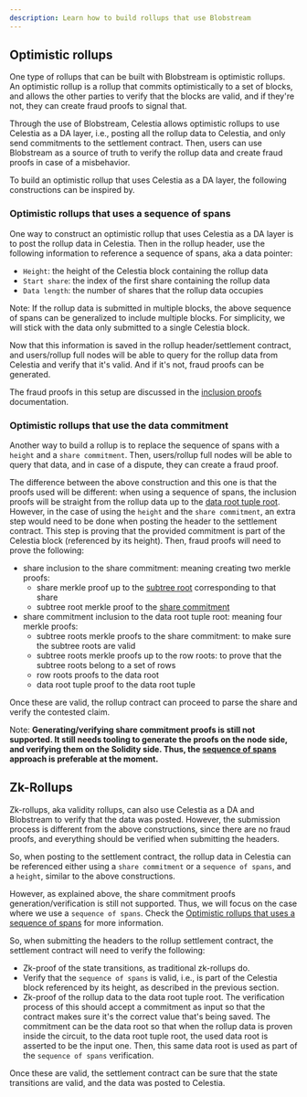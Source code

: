 ```yaml
---
description: Learn how to build rollups that use Blobstream
---
```


## Optimistic rollups

One type of rollups that can be built with Blobstream is optimistic rollups.
An optimistic rollup is a rollup that commits optimistically to a set of blocks,
and allows the other parties to verify that the blocks are valid,
and if they're not, they can create fraud proofs to signal that.

Through the use of Blobstream, Celestia allows optimistic rollups to use Celestia as a DA layer,
i.e., posting all the rollup data to Celestia, and only send commitments to the settlement contract.
Then,
users can use Blobstream as a source of truth to verify the rollup data
and create fraud proofs in case of a misbehavior.

To build an optimistic rollup that uses Celestia as a DA layer, the following constructions can be inspired by.

### Optimistic rollups that uses a sequence of spans

One way to construct an optimistic rollup that uses Celestia as a DA layer is to post the rollup data in Celestia.
Then in the rollup header, use the following information to reference a sequence of spans, aka a data pointer:

- `Height`: the height of the Celestia block containing the rollup data
- `Start share`: the index of the first share containing the rollup data
- `Data length`: the number of shares that the rollup data occupies

Note:
If the rollup data is submitted in multiple blocks,
the above sequence of spans can be generalized to include multiple blocks.
For simplicity, we will stick with the data only submitted to a single Celestia block.

Now that this information is saved in the rollup header/settlement contract,
and users/rollup full nodes will be able to query for the rollup data from Celestia and verify that it's valid.
And if it's not, fraud proofs can be generated.

The fraud proofs in this setup are discussed in the [inclusion proofs](https://github.com/celestiaorg/blobstream-contracts/blob/master/docs/inclusion-proofs.md) documentation.

### Optimistic rollups that use the data commitment

Another way to build a rollup is to replace the sequence of spans with a `height` and a `share commitment`.
Then, users/rollup full nodes will be able to query that data, and in case of a dispute, they can create a fraud proof.

The difference between the above construction and this one is that the proofs used will be different:
when using a sequence of spans,
the inclusion proofs will be straight from the rollup data up to the [data root tuple root](https://github.com/celestiaorg/blobstream-contracts/blob/master/README.md#how-it-works).
However, in the case of using the `height` and the `share commitment`,
an extra step would need to be done when posting the header to the settlement contract.
This step is proving that the provided commitment is part of the Celestia block (referenced by its height).
Then, fraud proofs will need to prove the following:

- share inclusion to the share commitment: meaning creating two merkle proofs:
  - share merkle proof up to the [subtree root](https://celestiaorg.github.io/celestia-app/specs/data_square_layout.html#blob-share-commitment-rules)
    corresponding to that share
  - subtree root merkle proof to the [share commitment](https://celestiaorg.github.io/celestia-app/specs/data_square_layout.html#blob-share-commitment-rules)
- share commitment inclusion to the data root tuple root: meaning four merkle proofs:
  - subtree roots merkle proofs to the share commitment: to make sure the subtree roots are valid
  - subtree roots merkle proofs up to the row roots: to prove that the subtree roots belong to a set of rows
  - row roots proofs to the data root
  - data root tuple proof to the data root tuple

Once these are valid, the rollup contract can proceed to parse the share and verify the contested claim.

Note: **Generating/verifying share commitment proofs is still not supported.
It still needs tooling to generate the proofs on the node side, and verifying them on the Solidity side.
Thus, the [sequence of spans](#optimistic-rollups-that-uses-a-sequence-of-spans) approach is preferable at the moment.**

## Zk-Rollups

Zk-rollups, aka validity rollups, can also use Celestia as a DA and Blobstream to verify that the data was posted.
However, the submission process is different from the above constructions,
since there are no fraud proofs, and everything should be verified when submitting the headers.

So, when posting to the settlement contract,
the rollup data in Celestia can be referenced either using a `share commitment` or a `sequence of spans`,
and a `height`, similar to the above constructions.

However, as explained above, the share commitment proofs generation/verification is still not supported.
Thus, we will focus on the case where we use a `sequence of spans`.
Check the [Optimistic rollups
that uses a sequence of spans](#optimistic-rollups-that-uses-a-sequence-of-spans) for more information.

So, when submitting the headers to the rollup settlement contract,
the settlement contract will need to verify the following:

- Zk-proof of the state transitions, as traditional zk-rollups do.
- Verify that the `sequence of spans` is valid, i.e., is part of the Celestia block referenced by its height,
  as described in the previous section.
- Zk-proof of the rollup data to the data root tuple root.
  The verification process of this should accept a commitment as input
  so that the contract makes sure it's the correct value that's being saved.
  The commitment can be the data root
  so that when the rollup data is proven inside the circuit, to the data root tuple root,
  the used data root is asserted to be the input one.
  Then, this same data root is used as part of the `sequence of spans` verification.

Once these are valid, the settlement contract can be sure that the state transitions are valid,
and the data was posted to Celestia.
